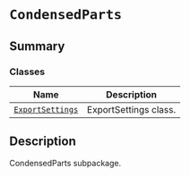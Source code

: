 

# `CondensedParts`

<a id="summary"></a>

## Summary

### Classes

| Name | Description |
|-----------------------------------------------------------------------------------------------------------------------------------|-------------------------|
| [`ExportSettings`](ExportSettings.md#ansys.mechanical.stubs.v242.Ansys.ACT.Automation.Mechanical.CondensedParts.ExportSettings)   | ExportSettings class.   |

<a id="description"></a>

## Description

CondensedParts subpackage.

<!-- !! processed by numpydoc !! -->

